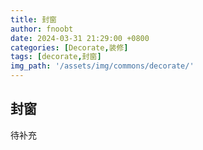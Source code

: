 ```yaml
---
title: 封窗
author: fnoobt
date: 2024-03-31 21:29:00 +0800
categories: [Decorate,装修]
tags: [decorate,封窗]
img_path: '/assets/img/commons/decorate/'
---
```


## 封窗
待补充

